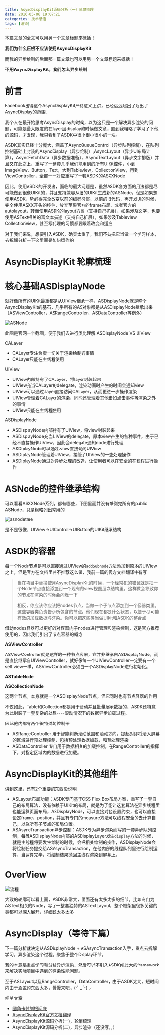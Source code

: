 ```yaml
---
title: AsyncDisplayKit源码分析（一）轮廓梳理
date: 2016-05-06 19:07:21
categories: 技术感悟
tags: [渲染]
---
```



本篇文章的全文可以用另一个文章标题来概括！

__我们为什么压根不应该使用AsyncDisplayKit__

而我的异步绘制的后面那一篇文章也可以用另一个文章标题来概括！

__不用AsyncDisplayKit，我们怎么异步绘制__

# 前言


Facebook出得这个AsyncDisplayKit严格意义上讲，已经远远超出了超出了AsyncDisplay的范围.

我个人在最开始思考AsyncDisplay的时候，以为这只是一个解决异步渲染的问题，可能是最大限度的在layer层display的时候做文章，直到我粗略了学习了下他的源码，才发现，我只看到了ASDK中很小很小很小的一块。

ASDK其实已经十分庞大，涵盖了AsyncQueueControl（异步队列控制），在队列控制基础上封装的AsyncDisplay（异步绘制）,AsyncLayout（异步UI布局计算），AsyncFetchData（异步数据准备），AsyncTextLayout（异步文字排版）并且又在此之上，重写了一整套几乎我们能用到的所有UIKit控件，小到ImageView，Button，Text，大到Tableview，CollectionView，再到ViewController，全都一一对应重写了一套ASDK的ASXXNode

因此，使用ASDK的开发者，面临的最大问题是，虽然ASDK各方面的用法都是尽可能做到很像UIKit的，并且支持兼容从旧的UIKit生成新的ASNode，但是如果想使用ASDK，势必得完全改变以前的编码习惯，以前的旧代码，再开发UI的时候，完全使用ASXX开头的控件，放弃苹果官方的frame布局，或者官方的autolayout，转而使用ASDK的layout方案（支持自己扩展），如果涉及文字，也要使用ASText相关的富文本描述（支持自己扩展），如果涉及Tableview CollectionView，甚至写代理的习惯都要跟着改变和适应

对于我们来说，想要引入ASDK，确实太重了，我们不妨把它当做一个学习样本，去拆解分析一下这里面是如何运作的


# AsyncDisplayKit 轮廓梳理

# 核心基础ASDisplayNode

<!--more-->

就好像所有的UIKit最重都是从UIView继承一样，ASDisplayNode就是整个AsyncDisplayKit的基石，几乎所有的AS对象都是从ASDisplayNode继承出来（ASViewController，ASRangeController，ASDataController等例外）

![ASNode](http://7xu1rc.com1.z0.glb.clouddn.com/asdknodeshow.png)

此图是官网一个截图，便于我们去进行类比理解 ASDisplayNode VS UIView

CALayer

- CALayer专注负责一切关于渲染绘制的事情
- CALayer只能在主线程使用

UIView

- UIView内部持有了CALayer，将layer封装起来
- UIView充当CALayer的delegate，渲染动画时产生的时间会通知view
- UIView可以通过.layer直接访问CALayer，从而更进一步操作渲染
- UIView管理着CALayer的渲染，同时还管理着其他诸如点击事件等渲染之外的事情
- UIView只能在主线程使用

ASDisplayNode

- ASDisplayNode内部持有了UIView，将view封装起来
- ASDisplayNode充当UIView的delegate，原本view产生的各种事件，由于已经不直接操作UIView，因此会delegate通知node进行处理
- ASDiplayNode可以通过.view直接访问UIView
- ASDiplayNode管理着UIView，接管了UIView的一些处理操作
- ASDiplayNode通过对异步处理的改造，让使用者可以在安全的在线程进行操作

# ASNode的控件继承结构

可以看看ASXXNode系列，都有哪些，下图里面并没有举例完所有的public ASNode，只是粗略列出常用的

![asnodetree](http://7xu1rc.com1.z0.glb.clouddn.com/nodetree.png)

是不是很像，UIView->UIControl->UIButton的UIKit继承结构

# ASDK的容器
每一个Node节点是可以直接通过UIView的`addSubnode`方法添加到原本的UIView之上，但是官方在文档里并不推荐这么做，我前一篇的官方文档翻译中有写

>当在项目中替换使用AsyncDisplayKit的时候，一个经常犯的错误就是把一个Node节点直接添加到一个现有的view视图层次结构里。这样做会导致你的节点在渲染的时候会闪烁一下
>
>相反，你应该你应该把nodes节点，当做一个子节点添加到一个容器类里。这些容器类负责告诉所包含的节点，他们现在都是什么状态，以便于尽可能有效的加载数据与渲染。你可以把这些类当做UIKit和ASDK的整合点
>

借助nodes容器可以更好的对容器内子nodes进行管理和渲染控制，这是官方推荐使用的，因此我们引出了节点容器的概念

__ASViewController__

ASViewController就是这样的一种节点容器，它并非继承自ASDisplayNode，而是直接继承自UIViewController，就好像每一个UIViewController一定要有一个self.view一样，ASViewController必须由一个ASDisplayNode进行初始化。

__ASTableNode__

__ASCollectionNode__

这两个节点，本身就是一个ASDisplayNode节点，但它同时也有节点容器的作用

不仅如此，Table和Collection都是用于滚动并且批量展示数据的，ASDK还特意为此封装了一套复杂的处理----滚动情况下的数据异步加载过程。

因此他内部有两个很特殊的控制器

- ASRangeController 用于智能判断滚动范围和滚动方向，提起对即将滚入屏幕的区域进行预处理控制，包括预处理数据加载，和预处理渲染
- ASDataController 专门用于数据相关的加载控制，在RangeController的指挥下，对指定区域内的数据进行加载。

# AsyncDisplayKit的其他组件

讲到这里，还有2个重要的东西没说明

- ASLayout布局功能：ASDK专门基于CSS Flex Box布局方案，重写了一套自己的布局算法，没有依赖于UIKit的布局，就是为了能让这套算法在异步线程里也能运算页面布局，ASDisplayNode，可以直接对他设置约束，也可以直接设定frame，postion，并且有专门的measure方法可以线程安全的去计算自己，以及所有子节点的布局位置。
- ASAsyncTransaction异步控制：ASDK专为异步渲染而写的一套异步队列控制，每当ASDisplayNode内部的ASDisplayLayer发生`display`方法的时候，就是主线程将要发生绘制的时候，会把相关绘制的操作，ASDisplayNode会将绘制任务提交给ASAsyncTransaction，在他内部的线程队列里进行绘制运算，当运算完毕，将绘制结果抛回主线程渲染到屏幕上。

# OverView

![流程](http://7xu1rc.com1.z0.glb.clouddn.com/chubuliucheng.png)


大致的轮廓可以看上面，ASDK非常大，里面还有太多太多的细节，比如专门为ASText相关的Node，写了一整套独特的ASTextLayout，整个框架里很多关键的类都可以深入展开，详细说太多太多

# AsyncDisplay（等待下篇）

下一篇分析就决定从ASDisplayNode + ASAsyncTransaction入手，重点去拆解学习，异步渲染这个过程。聚焦于整个Display环节。

我的本意是重点学习和分析异步渲染，然后可以不引入ASDK如此大的framework来解决实际项目中遇到的渲染性能问题。

至于ASLayout以及RangeController，DataController，由于ASDK太大，短时间内由于涵盖的东西太多，慢慢来吧╮(╯_╰)╭

相关文章

- [圆角卡顿刨根问底](http://awhisper.github.io/2016/03/12/滚动圆角卡顿刨根问底/)
- [AsyncDisplayKit官方文档翻译](http://awhisper.github.io/2016/05/04/AsyncDisplayKit官方文档翻译/)
- AsyncDisplayKit源码分析(一)，轮廓梳理
- AsyncDisplayKit源码分析(二)，异步渲染（还没写。。）